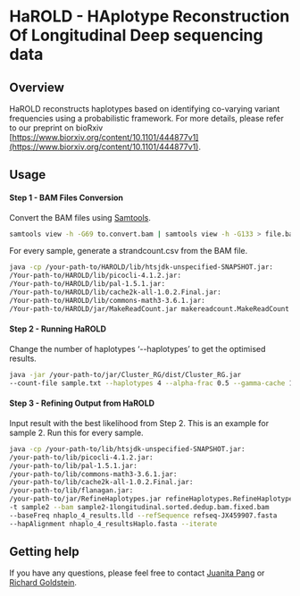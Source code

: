 # HaROLD - HAplotype Reconstruction Of Longitudinal Deep sequencing data

## Overview
HaROLD reconstructs haplotypes based on identifying co-varying variant frequencies using a probabilistic framework. For more details, please refer to our preprint on bioRxiv [https://www.biorxiv.org/content/10.1101/444877v1](https://www.biorxiv.org/content/10.1101/444877v1).

## Usage

#### Step 1 - BAM Files Conversion
Convert the BAM files using [Samtools](http://www.htslib.org).
```sh
samtools view -h -G69 to.convert.bam | samtools view -h -G133 > file.bam
```
For every sample, generate a strandcount.csv from the BAM file.
```sh
java -cp /your-path-to/HAROLD/lib/htsjdk-unspecified-SNAPSHOT.jar:
/Your-path-to/HAROLD/lib/picocli-4.1.2.jar:
/Your-path-to/HAROLD/lib/pal-1.5.1.jar:
/Your-path-to/HAROLD/lib/cache2k-all-1.0.2.Final.jar:
/Your-path-to/HAROLD/lib/commons-math3-3.6.1.jar:
/Your-path-to/HAROLD/jar/MakeReadCount.jar makereadcount.MakeReadCount file.bam
```

#### Step 2 - Running HaROLD
Change the number of haplotypes ‘--haplotypes’ to get the optimised results.
```sh
java -jar /your-path-to/jar/Cluster_RG/dist/Cluster_RG.jar
--count-file sample.txt --haplotypes 4 --alpha-frac 0.5 --gamma-cache 10000 -H -L --threads 4
```

#### Step 3 - Refining Output from HaROLD
Input result with the best likelihood from Step 2.
This is an example for sample 2. Run this for every sample.
```sh
java -cp /your-path-to/lib/htsjdk-unspecified-SNAPSHOT.jar:
/your-path-to/lib/picocli-4.1.2.jar:
/your-path-to/lib/pal-1.5.1.jar:
/your-path-to/lib/commons-math3-3.6.1.jar:
/your-path-to/lib/cache2k-all-1.0.2.Final.jar:
/your-path-to/lib/flanagan.jar:
/your-path-to/jar/RefineHaplotypes.jar refineHaplotypes.RefineHaplotypes
-t sample2 --bam sample2-1longitudinal.sorted.dedup.bam.fixed.bam
--baseFreq nhaplo_4_results.lld --refSequence refseq-JX459907.fasta
--hapAlignment nhaplo_4_resultsHaplo.fasta --iterate
```

## Getting help
If you have any questions, please feel free to contact [Juanita Pang](mailto:juanita.pang.16@ucl.ac.uk) or [Richard Goldstein](mailto:r.goldstein@ucl.ac.uk).
